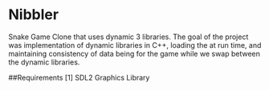 # Nibbler
Snake Game Clone that uses dynamic 3 libraries. The goal of the project was implementation of dynamic libraries in C++, loading the at run time, and maintaining consistency of data being for the game while we swap between the dynamic libraries. 

##Requirements
[1] SDL2 Graphics Library
